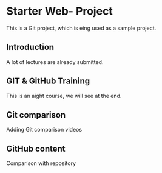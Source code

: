 # Starter Web- Project
This is a Git project, which is eing used as a sample project.

## Introduction
A lot of lectures are already submitted.

## GIT & GitHub Training
This is an aight course, we will see at the end.

## Git comparison
Adding Git comparison videos

## GitHub content
Comparison with repository
